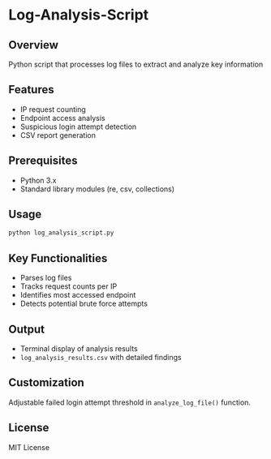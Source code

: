 # Log-Analysis-Script


## Overview
Python script that processes log files to extract and analyze key information

## Features
- IP request counting
- Endpoint access analysis
- Suspicious login attempt detection
- CSV report generation

## Prerequisites
- Python 3.x
- Standard library modules (re, csv, collections)

## Usage
```bash
python log_analysis_script.py
```

## Key Functionalities
- Parses log files
- Tracks request counts per IP
- Identifies most accessed endpoint
- Detects potential brute force attempts

## Output
- Terminal display of analysis results
- `log_analysis_results.csv` with detailed findings

## Customization
Adjustable failed login attempt threshold in `analyze_log_file()` function.

## License
MIT License
